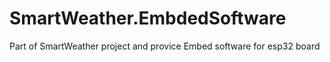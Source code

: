 # SmartWeather.EmbdedSoftware
Part of SmartWeather project and provice Embed software for esp32 board
